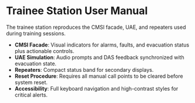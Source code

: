 # Trainee Station User Manual

The trainee station reproduces the CMSI facade, UAE, and repeaters used during training sessions.

- **CMSI Facade**: Visual indicators for alarms, faults, and evacuation status plus actionable controls.
- **UAE Simulation**: Audio prompts and DAS feedback synchronized with evacuation state.
- **Repeaters**: Compact status band for secondary displays.
- **Reset Procedure**: Requires all manual call points to be cleared before system reset.
- **Accessibility**: Full keyboard navigation and high-contrast styles for critical alerts.
